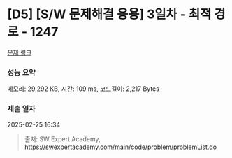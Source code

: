 # [D5] [S/W 문제해결 응용] 3일차 - 최적 경로 - 1247 

[문제 링크](https://swexpertacademy.com/main/code/problem/problemDetail.do?contestProbId=AV15OZ4qAPICFAYD) 

### 성능 요약

메모리: 29,292 KB, 시간: 109 ms, 코드길이: 2,217 Bytes

### 제출 일자

2025-02-25 16:34



> 출처: SW Expert Academy, https://swexpertacademy.com/main/code/problem/problemList.do